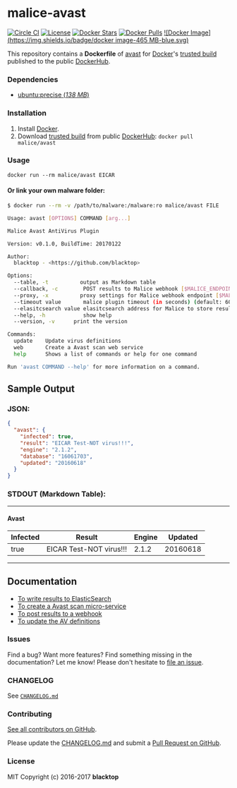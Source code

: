malice-avast
============

[![Circle CI](https://circleci.com/gh/maliceio/malice-avast.png?style=shield)](https://circleci.com/gh/maliceio/malice-avast) [![License](http://img.shields.io/:license-mit-blue.svg)](http://doge.mit-license.org) [![Docker Stars](https://img.shields.io/docker/stars/malice/avast.svg)](https://hub.docker.com/r/malice/avast/) [![Docker Pulls](https://img.shields.io/docker/pulls/malice/avast.svg)](https://hub.docker.com/r/malice/avast/) [![Docker Image](https://img.shields.io/badge/docker image-465 MB-blue.svg)](https://hub.docker.com/r/malice/avast/)

This repository contains a **Dockerfile** of [avast](https://www.avast.com/en-us/linux-server-antivirus) for [Docker](https://www.docker.io/)'s [trusted build](https://index.docker.io/u/malice/avast/) published to the public [DockerHub](https://index.docker.io/).

### Dependencies

-	[ubuntu:precise (*138 MB*\)](https://hub.docker.com/_/ubuntu/)

### Installation

1.	Install [Docker](https://www.docker.io/).
2.	Download [trusted build](https://hub.docker.com/r/malice/avast/) from public [DockerHub](https://hub.docker.com): `docker pull malice/avast`

### Usage

```
docker run --rm malice/avast EICAR
```

#### Or link your own malware folder:

```bash
$ docker run --rm -v /path/to/malware:/malware:ro malice/avast FILE

Usage: avast [OPTIONS] COMMAND [arg...]

Malice Avast AntiVirus Plugin

Version: v0.1.0, BuildTime: 20170122

Author:
  blacktop - <https://github.com/blacktop>

Options:
  --table, -t	       output as Markdown table
  --callback, -c	    POST results to Malice webhook [$MALICE_ENDPOINT]
  --proxy, -x	       proxy settings for Malice webhook endpoint [$MALICE_PROXY]
  --timeout value       malice plugin timeout (in seconds) (default: 60) [$MALICE_TIMEOUT]    
  --elasitcsearch value elasitcsearch address for Malice to store results [$MALICE_ELASTICSEARCH]   
  --help, -h	        show help
  --version, -v	     print the version

Commands:
  update	Update virus definitions
  web       Create a Avast scan web service  
  help		Shows a list of commands or help for one command

Run 'avast COMMAND --help' for more information on a command.
```

Sample Output
-------------

### JSON:

```json
{
  "avast": {
    "infected": true,
    "result": "EICAR Test-NOT virus!!!",
    "engine": "2.1.2",
    "database": "16061703",
    "updated": "20160618"
  }
}
```

### STDOUT (Markdown Table):

---

#### Avast

| Infected | Result                  | Engine | Updated  |
| -------- | ----------------------- | ------ | -------- |
| true     | EICAR Test-NOT virus!!! | 2.1.2  | 20160618 |

---

Documentation
-------------

-	[To write results to ElasticSearch](https://github.com/maliceio/malice-avast/blob/master/docs/elasticsearch.md)
-	[To create a Avast scan micro-service](https://github.com/maliceio/malice-avast/blob/master/docs/web.md)
-	[To post results to a webhook](https://github.com/maliceio/malice-avast/blob/master/docs/callback.md)
-	[To update the AV definitions](https://github.com/maliceio/malice-avast/blob/master/docs/update.md)

### Issues

Find a bug? Want more features? Find something missing in the documentation? Let me know! Please don't hesitate to [file an issue](https://github.com/maliceio/malice-avast/issues/new).

### CHANGELOG

See [`CHANGELOG.md`](https://github.com/maliceio/malice-avast/blob/master/CHANGELOG.md)

### Contributing

[See all contributors on GitHub](https://github.com/maliceio/malice-avast/graphs/contributors).

Please update the [CHANGELOG.md](https://github.com/maliceio/malice-avast/blob/master/CHANGELOG.md) and submit a [Pull Request on GitHub](https://help.github.com/articles/using-pull-requests/).

### License

MIT Copyright (c) 2016-2017 **blacktop**
